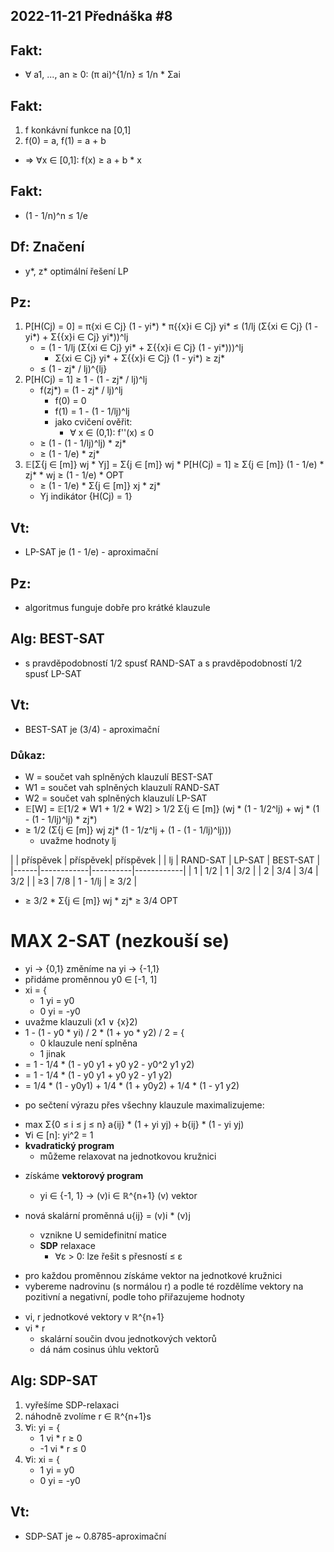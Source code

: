 2022-11-21
Přednáška #8
------------



Fakt:
-----
- ∀ a1, ..., an ≥ 0: (π ai)^{1/n} ≤ 1/n * Σai


Fakt:
-----
1. f konkávní funkce na [0,1]
2. f(0) = a, f(1) = a + b
- => ∀x ∈ [0,1]: f(x) ≥ a + b * x


Fakt:
-----
- (1 - 1/n)^n  ≤  1/e


Df: Značení
-----------
- y*, z* optimální řešení LP


Pz:
---
1. P[H(Cj) = 0]  =  π{xi ∈ Cj} (1 - yi*) * π{{x}i ∈ Cj} yi*  ≤  (1/lj (Σ{xi ∈ Cj} (1 - yi*) + Σ{{x}i ∈ Cj} yi*))^lj
	- = (1 - 1/lj (Σ{xi ∈ Cj} yi* + Σ{{x}i ∈ Cj} (1 - yi*)))^lj
		+ Σ{xi ∈ Cj} yi* + Σ{{x}i ∈ Cj} (1 - yi*) ≥ zj*
	- ≤ (1 - zj* / lj)^{lj}
2. P[H(Cj) = 1] ≥ 1 - (1 - zj* / lj)^lj
	+ f(zj*) = (1 - zj* / lj)^lj
		+ f(0) = 0
		+ f(1) = 1 - (1 - 1/lj)^lj
		+ jako cvičení ověřit:
			+ ∀ x ∈ (0,1): f''(x) ≤ 0
	- ≥ (1 - (1 - 1/lj)^lj) * zj*
	- ≥ (1 - 1/e) * zj*
3. 𝔼[Σ{j ∈ [m]} wj * Yj]  =  Σ{j ∈ [m]} wj * P[H(Cj) = 1]  ≥  Σ{j ∈ [m]} (1 - 1/e) * zj* * wj  ≥  (1 - 1/e) * OPT
	- ≥ (1 - 1/e) * Σ{j ∈ [m]} xj * zj*
	+ Yj indikátor {H(Cj) = 1}


Vt:
---
- LP-SAT je (1 - 1/e) - aproximační


Pz:
---
- algoritmus funguje dobře pro krátké klauzule


Alg: BEST-SAT
-------------
- s pravděpodobností 1/2 spusť RAND-SAT a s pravděpodobností 1/2 spusť LP-SAT


Vt:
---
- BEST-SAT je (3/4) - aproximační

### Důkaz:
- W = součet vah splněných klauzulí BEST-SAT
- W1 = součet vah splněných klauzulí RAND-SAT
- W2 = součet vah splněných klauzulí LP-SAT
- 𝔼[W] = 𝔼[1/2 * W1 + 1/2 * W2] > 1/2 Σ{j ∈ [m]} (wj * (1 - 1/2^lj) + wj * (1 - (1 - 1/lj)^lj) * zj*)
- ≥ 1/2 (Σ{j ∈ [m]} wj zj* (1 - 1/z^lj + (1 - (1 - 1/lj)^lj)))
	+ uvažme hodnoty lj

|      | příspěvek  | příspěvek| příspěvek  |
|  lj  |  RAND-SAT  |  LP-SAT  |  BEST-SAT  |
|------|------------|----------|------------|
|  1   |     1/2    |     1    |    3/2     |
|  2   |     3/4    |    3/4   |    3/2     |
|  ≥3  |     7/8    | 1 - 1/lj |   ≥ 3/2    |

- ≥ 3/2 * Σ{j ∈ [m]} wj * zj*  ≥  3/4 OPT




MAX 2-SAT (nezkouší se)
=======================

- yi -> {0,1}  změníme na  yi -> {-1,1}
- přidáme proměnnou y0 ∈ [-1, 1]
- xi = {
	- 1 	yi = y0
	- 0 	yi = -y0
- uvažme klauzuli (x1 ∨ {x}2)
- 1 - (1 - y0 * yi) / 2 * (1 + yo * y2) / 2 = {
	- 0 		klauzule není splněna
	- 1 		jinak
- = 1 - 1/4 * (1 - y0 y1 + y0 y2 - y0^2 y1 y2)
- = 1 - 1/4 * (1 - y0 y1 + y0 y2 - y1 y2)
- = 1/4 * (1 - y0y1) + 1/4 * (1 + y0y2) + 1/4 * (1 - y1 y2)

+ po sečtení výrazu přes všechny klauzule maximalizujeme:
- max Σ{0 ≤ i ≤ j ≤ n} a{ij} * (1 + yi yj) + b{ij} * (1 - yi yj)
- ∀i ∈ [n]: yi^2 = 1
- **kvadratický program**
	- můžeme relaxovat na jednotkovou kružnici

+ získáme **vektorový program**
	- yi ∈ {-1, 1} -> (v)i ∈ ℝ^{n+1} 			(v) vektor

+ nová skalární proměnná u{ij} = (v)i * (v)j
	- vznikne U semidefinitní matice
	- **SDP** relaxace
		+ ∀ε > 0: lze řešit s přesností ≤ ε

- pro každou proměnnou získáme vektor na jednotkové kružnici
- vybereme nadrovinu (s normálou r) a podle té rozdělíme vektory na pozitivní a negativní, podle toho přiřazujeme hodnoty
+ vi, r jednotkové vektory v ℝ^{n+1}
+ vi * r
	- skalární součin dvou jednotkových vektorů
	- dá nám cosinus úhlu vektorů


Alg: SDP-SAT
------------
1. vyřešíme SDP-relaxaci
2. náhodně zvolíme r ∈ ℝ^{n+1}s
3. ∀i: yi = {
	- 1 	vi * r ≥ 0
	- -1 	vi * r ≤ 0
4. ∀i: xi = {
	- 1 	yi = y0
	- 0 	yi = -y0
	
Vt:
---
- SDP-SAT je ~ 0.8785-aproximační